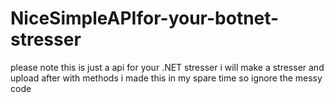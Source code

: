 # NiceSimpleAPIfor-your-botnet-stresser
please note this is just a api for your .NET stresser i will make a stresser and upload after with methods i made this in my spare time so ignore the messy code
